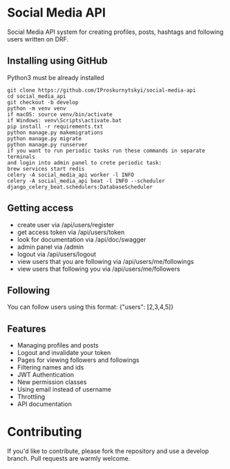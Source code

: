 # Social Media API 

Social Media API system for creating profiles, posts, hashtags and following users written on DRF.


## Installing using GitHub

Python3 must be already installed

```shell
git clone https://github.com/IProskurnytskyi/social-media-api
cd social_media_api
git checkout -b develop
python -m venv venv
if macOS: source venv/bin/activate
if Windows: venv\Scripts\activate.bat
pip install -r requirements.txt
python manage.py makemigrations
python manage.py migrate
python manage.py runserver
if you want to run periodic tasks run these commands in separate terminals
and login into admin panel to crete periodic task:
brew services start redis
celery -A social_media_api worker -l INFO
celery -A social_media_api beat -l INFO --scheduler django_celery_beat.schedulers:DatabaseScheduler
```

## Getting access
* create user via /api/users/register
* get access token via /api/users/token
* look for documentation via /api/doc/swagger
* admin panel via /admin
* logout via /api/users/logout
* view users that you are following via /api/users/me/followings
* view users that following you via /api/users/me/followers

## Following
You can follow users using this format: {"users": [2,3,4,5]}

## Features
* Managing profiles and posts
* Logout and invalidate your token
* Pages for viewing followers and followings
* Filtering names and ids
* JWT Authentication
* New permission classes
* Using email instead of username
* Throttling
* API documentation

# Contributing

If you'd like to contribute, please fork the repository and use a develop branch. 
Pull requests are warmly welcome.
